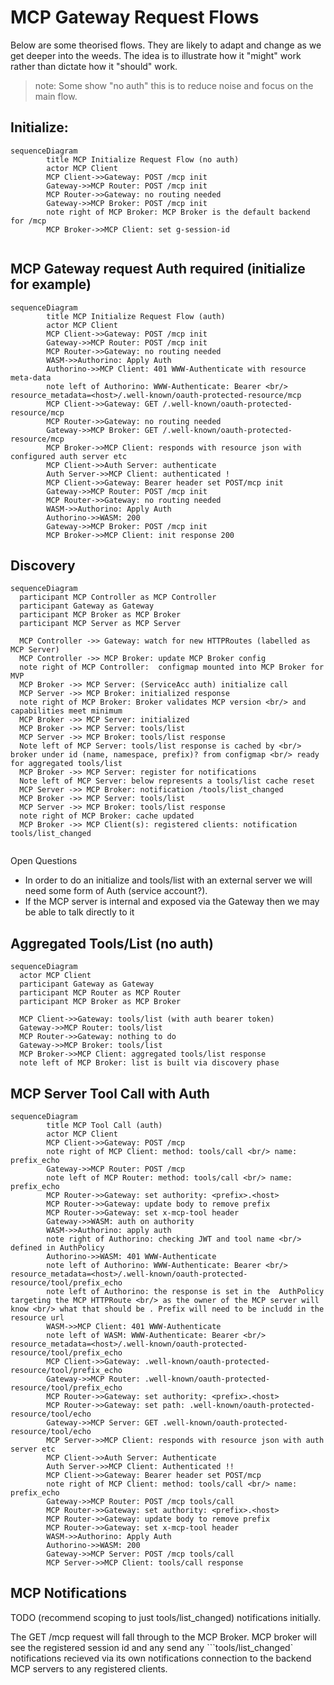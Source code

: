 # MCP Gateway Request Flows


Below are some theorised flows. They are likely to adapt and change as we get deeper into the weeds. The idea is to illustrate how it "might" work rather than dictate how it "should" work. 

> note: Some show "no auth" this is to reduce noise and focus on the main flow.

## Initialize:

```mermaid
sequenceDiagram
        title MCP Initialize Request Flow (no auth)
        actor MCP Client
        MCP Client->>Gateway: POST /mcp init
        Gateway->>MCP Router: POST /mcp init
        MCP Router->>Gateway: no routing needed
        Gateway->>MCP Broker: POST /mcp init
        note right of MCP Broker: MCP Broker is the default backend for /mcp
        MCP Broker->>MCP Client: set g-session-id
        
```

## MCP Gateway request Auth required (initialize for example)

```mermaid
sequenceDiagram
        title MCP Initialize Request Flow (auth)
        actor MCP Client
        MCP Client->>Gateway: POST /mcp init
        Gateway->>MCP Router: POST /mcp init
        MCP Router->>Gateway: no routing needed
        WASM->>Authorino: Apply Auth
        Authorino->>MCP Client: 401 WWW-Authenticate with resource meta-data
        note left of Authorino: WWW-Authenticate: Bearer <br/> resource_metadata=<host>/.well-known/oauth-protected-resource/mcp
        MCP Client->>Gateway: GET /.well-known/oauth-protected-resource/mcp
        MCP Router->>Gateway: no routing needed
        Gateway->>MCP Broker: GET /.well-known/oauth-protected-resource/mcp
        MCP Broker->>MCP Client: responds with resource json with configured auth server etc
        MCP Client->>Auth Server: authenticate
        Auth Server->>MCP Client: authenticated !
        MCP Client->>Gateway: Bearer header set POST/mcp init
        Gateway->>MCP Router: POST /mcp init
        MCP Router->>Gateway: no routing needed
        WASM->>Authorino: Apply Auth
        Authorino->>WASM: 200
        Gateway->>MCP Broker: POST /mcp init
        MCP Broker->>MCP Client: init response 200
```        

## Discovery
```mermaid
sequenceDiagram
  participant MCP Controller as MCP Controller
  participant Gateway as Gateway
  participant MCP Broker as MCP Broker
  participant MCP Server as MCP Server

  MCP Controller ->> Gateway: watch for new HTTPRoutes (labelled as MCP Server)
  MCP Controller ->> MCP Broker: update MCP Broker config 
  note right of MCP Controller:  configmap mounted into MCP Broker for MVP
  MCP Broker ->> MCP Server: (ServiceAcc auth) initialize call
  MCP Server ->> MCP Broker: initialized response
  note right of MCP Broker: Broker validates MCP version <br/> and capabilities meet minimum
  MCP Broker ->> MCP Server: initialized
  MCP Broker ->> MCP Server: tools/list
  MCP Server ->> MCP Broker: tools/list response
  Note left of MCP Server: tools/list response is cached by <br/> broker under id (name, namespace, prefix)? from configmap <br/> ready for aggregated tools/list
  MCP Broker ->> MCP Server: register for notifications
  Note left of MCP Server: below represents a tools/list cache reset
  MCP Server ->> MCP Broker: notification /tools/list_changed
  MCP Broker ->> MCP Server: tools/list
  MCP Server ->> MCP Broker: tools/list response
  note right of MCP Broker: cache updated
  MCP Broker ->> MCP Client(s): registered clients: notification tools/list_changed


```

Open Questions

- In order to do an initialize and tools/list with an external server we will need some form of Auth (service account?).
- If the MCP server is internal and exposed via the Gateway then we may be able to talk directly to it

## Aggregated Tools/List (no auth)

```mermaid
sequenceDiagram
  actor MCP Client
  participant Gateway as Gateway
  participant MCP Router as MCP Router
  participant MCP Broker as MCP Broker
  
  MCP Client->>Gateway: tools/list (with auth bearer token)
  Gateway->>MCP Router: tools/list
  MCP Router->>Gateway: nothing to do
  Gateway->>MCP Broker: tools/list
  MCP Broker->>MCP Client: aggregated tools/list response
  note left of MCP Broker: list is built via discovery phase

```

## MCP Server Tool Call with Auth

```mermaid
sequenceDiagram
        title MCP Tool Call (auth)
        actor MCP Client
        MCP Client->>Gateway: POST /mcp 
        note right of MCP Client: method: tools/call <br/> name: prefix_echo
        Gateway->>MCP Router: POST /mcp
        note left of MCP Router: method: tools/call <br/> name: prefix_echo
        MCP Router->>Gateway: set authority: <prefix>.<host>
        MCP Router->>Gateway: update body to remove prefix 
        MCP Router->>Gateway: set x-mcp-tool header 
        Gateway->>WASM: auth on authority
        WASM->>Authorino: apply auth 
        note right of Authorino: checking JWT and tool name <br/> defined in AuthPolicy
        Authorino->>WASM: 401 WWW-Authenticate 
        note left of Authorino: WWW-Authenticate: Bearer <br/> resource_metadata=<host>/.well-known/oauth-protected-resource/tool/prefix_echo
        note left of Authorino: the response is set in the  AuthPolicy targeting the MCP HTTPRoute <br/> as the owner of the MCP server will know <br/> what that should be . Prefix will need to be includd in the resource url
        WASM->>MCP Client: 401 WWW-Authenticate 
        note left of WASM: WWW-Authenticate: Bearer <br/> resource_metadata=<host>/.well-known/oauth-protected-resource/tool/prefix_echo
        MCP Client->>Gateway: .well-known/oauth-protected-resource/tool/prefix_echo
        Gateway->>MCP Router: .well-known/oauth-protected-resource/tool/prefix_echo
        MCP Router->>Gateway: set authority: <prefix>.<host>
        MCP Router->>Gateway: set path: .well-known/oauth-protected-resource/tool/echo
        Gateway->>MCP Server: GET .well-known/oauth-protected-resource/tool/echo
        MCP Server->>MCP Client: responds with resource json with auth server etc
        MCP Client->>Auth Server: Authenticate 
        Auth Server->>MCP Client: Authenticated !!
        MCP Client->>Gateway: Bearer header set POST/mcp
        note right of MCP Client: method: tools/call <br/> name: prefix_echo
        Gateway->>MCP Router: POST /mcp tools/call
        MCP Router->>Gateway: set authority: <prefix>.<host>
        MCP Router->>Gateway: update body to remove prefix 
        MCP Router->>Gateway: set x-mcp-tool header 
        WASM->>Authorino: Apply Auth
        Authorino->>WASM: 200
        Gateway->>MCP Server: POST /mcp tools/call
        MCP Server->>MCP Client: tools/call response
```        

## MCP Notifications

TODO (recommend scoping to just tools/list_changed) notifications initially.

The GET /mcp request will fall through to the MCP Broker.
MCP broker will see the registered session id and any send any ```tools/list_changed` notifications recieved via its own notifications connection to the backend MCP servers to any registered clients.